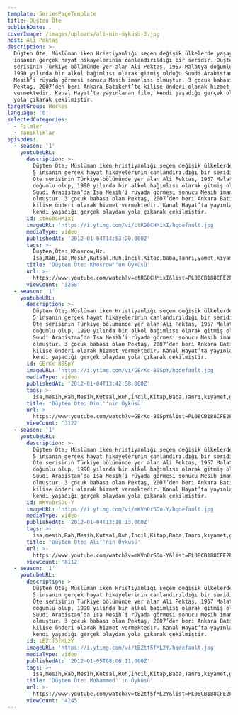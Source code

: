 ```yaml
---
template: SeriesPageTemplate
title: Düşten Öte
publishDate: .
coverImage: /images/uploads/ali-nin-öyküsü-3.jpg
host: Ali Pektaş
description: >-
  Düşten Öte; Müslüman iken Hristiyanlığı seçen değişik ülkelerde yaşayan 5
  insanın gerçek hayat hikayelerinin canlandırıldığı bir seridir. Düşten Öte
  serisinin Türkiye bölümünde yer alan Ali Pektaş, 1957 Malatya doğumlu olup,
  1990 yılında bir alkol bağımlısı olarak gitmiş olduğu Suudi Arabistan’da Isa
  Mesih’i rüyada görmesi sonucu Mesih imanlısı olmuştur. 3 çocuk babası olan
  Pektaş, 2007’den beri Ankara Batıkent’te kilise önderi olarak hizmet
  vermektedir. Kanal Hayat’ta yayınlanan film, kendi yaşadığı gerçek olaydan
  yola çıkarak çekilmiştir.
targetGroup: Herkes
language: '0'
selectedCategories:
  - Filmler
  - Tanıklıklar
episodes:
  - season: '1'
    youtubeURL:
      description: >-
        Düşten Öte; Müslüman iken Hristiyanlığı seçen değişik ülkelerde yaşayan
        5 insanın gerçek hayat hikayelerinin canlandırıldığı bir seridir. Düşten
        Öte serisinin Türkiye bölümünde yer alan Ali Pektaş, 1957 Malatya
        doğumlu olup, 1990 yılında bir alkol bağımlısı olarak gitmiş olduğu
        Suudi Arabistan’da Isa Mesih’i rüyada görmesi sonucu Mesih imanlısı
        olmuştur. 3 çocuk babası olan Pektaş, 2007’den beri Ankara Batıkent’te
        kilise önderi olarak hizmet vermektedir. Kanal Hayat’ta yayınlanan film,
        kendi yaşadığı gerçek olaydan yola çıkarak çekilmiştir.
      id: ctRG8CHMixI
      imageURL: 'https://i.ytimg.com/vi/ctRG8CHMixI/hqdefault.jpg'
      mediaType: video
      publishedAt: '2012-01-04T14:53:20.000Z'
      tags: >-
        Düşten,Öte:,Khosrow,Hz.
        İsa,Rab,İsa,Mesih,Kutsal,Ruh,İncil,Kitap,Baba,Tanrı,yamet,kıyamet,günü,Allah,depresyon,şifa,bereket
      title: 'Düşten Öte: Khosrow''un Öyküsü'
      url: >-
        https://www.youtube.com/watch?v=ctRG8CHMixI&list=PL08CB188CFE2F418D&index=2&t=0s
      viewCount: '3258'
  - season: '1'
    youtubeURL:
      description: >-
        Düşten Öte; Müslüman iken Hristiyanlığı seçen değişik ülkelerde yaşayan
        5 insanın gerçek hayat hikayelerinin canlandırıldığı bir seridir. Düşten
        Öte serisinin Türkiye bölümünde yer alan Ali Pektaş, 1957 Malatya
        doğumlu olup, 1990 yılında bir alkol bağımlısı olarak gitmiş olduğu
        Suudi Arabistan’da Isa Mesih’i rüyada görmesi sonucu Mesih imanlısı
        olmuştur. 3 çocuk babası olan Pektaş, 2007’den beri Ankara Batıkent’te
        kilise önderi olarak hizmet vermektedir. Kanal Hayat’ta yayınlanan film,
        kendi yaşadığı gerçek olaydan yola çıkarak çekilmiştir.
      id: GBrKc-80SpY
      imageURL: 'https://i.ytimg.com/vi/GBrKc-80SpY/hqdefault.jpg'
      mediaType: video
      publishedAt: '2012-01-04T13:42:58.000Z'
      tags: >-
        isa,mesih,Rab,Mesih,Kutsal,Ruh,İncil,Kitap,Baba,Tanrı,kıyamet,günü,Allah,depresyon,şifa,bereket,Özgürlük,Hastalık,Bunalım,Esenlik,Rahatlık,Mucize,Hristiyanlık,İman,Hz.,İsa,peygamber,İlah,Ruhsal,Protestan,Türk,Hristiyan,Kıyamet,İntihar,Cennet,Cehennem,din,lanet,Cin,Pastör,Kilise,Ahiret,neler,olacak,yargı
      title: 'Düşten Öte: Dini''nin Öyküsü'
      url: >-
        https://www.youtube.com/watch?v=GBrKc-80SpY&list=PL08CB188CFE2F418D&index=3&t=0s
      viewCount: '3122'
  - season: '1'
    youtubeURL:
      description: >-
        Düşten Öte; Müslüman iken Hristiyanlığı seçen değişik ülkelerde yaşayan
        5 insanın gerçek hayat hikayelerinin canlandırıldığı bir seridir. Düşten
        Öte serisinin Türkiye bölümünde yer alan Ali Pektaş, 1957 Malatya
        doğumlu olup, 1990 yılında bir alkol bağımlısı olarak gitmiş olduğu
        Suudi Arabistan’da Isa Mesih’i rüyada görmesi sonucu Mesih imanlısı
        olmuştur. 3 çocuk babası olan Pektaş, 2007’den beri Ankara Batıkent’te
        kilise önderi olarak hizmet vermektedir. Kanal Hayat’ta yayınlanan film,
        kendi yaşadığı gerçek olaydan yola çıkarak çekilmiştir.
      id: mKVn0rSDo-Y
      imageURL: 'https://i.ytimg.com/vi/mKVn0rSDo-Y/hqdefault.jpg'
      mediaType: video
      publishedAt: '2012-01-04T13:18:13.000Z'
      tags: >-
        isa,mesih,Rab,Mesih,Kutsal,Ruh,İncil,Kitap,Baba,Tanrı,kıyamet,günü,Allah,depresyon,şifa,bereket,Özgürlük,Hastalık,Bunalım,Esenlik,Rahatlık,Mucize,Hristiyanlık,İman,Hz.,İsa,peygamber,İlah,Ruhsal,Protestan,Türk,Hristiyan,Kıyamet,İntihar,Cennet,Cehennem,din,lanet,Cin,Pastör,Kilise,Ahiret,neler,olacak,yargı
      title: 'Düşten Öte: Ali''nin Öyküsü'
      url: >-
        https://www.youtube.com/watch?v=mKVn0rSDo-Y&list=PL08CB188CFE2F418D&index=4&t=0s
      viewCount: '8112'
  - season: '1'
    youtubeURL:
      description: >-
        Düşten Öte; Müslüman iken Hristiyanlığı seçen değişik ülkelerde yaşayan
        5 insanın gerçek hayat hikayelerinin canlandırıldığı bir seridir. Düşten
        Öte serisinin Türkiye bölümünde yer alan Ali Pektaş, 1957 Malatya
        doğumlu olup, 1990 yılında bir alkol bağımlısı olarak gitmiş olduğu
        Suudi Arabistan’da Isa Mesih’i rüyada görmesi sonucu Mesih imanlısı
        olmuştur. 3 çocuk babası olan Pektaş, 2007’den beri Ankara Batıkent’te
        kilise önderi olarak hizmet vermektedir. Kanal Hayat’ta yayınlanan film,
        kendi yaşadığı gerçek olaydan yola çıkarak çekilmiştir.
      id: tBZtf5fML2Y
      imageURL: 'https://i.ytimg.com/vi/tBZtf5fML2Y/hqdefault.jpg'
      mediaType: video
      publishedAt: '2012-01-05T08:06:11.000Z'
      tags: >-
        isa,mesih,Rab,Mesih,Kutsal,Ruh,İncil,Kitap,Baba,Tanrı,kıyamet,günü,Allah,depresyon,şifa,bereket,Özgürlük,Hastalık,Bunalım,Esenlik,Rahatlık,Mucize,Hristiyanlık,İman,Hz.,İsa,peygamber,İlah,Ruhsal,Protestan,Türk,Hristiyan,Kıyamet,İntihar,Cennet,Cehennem,din,lanet,Cin,Pastör,Kilise,Ahiret,neler,olacak,yargı
      title: 'Düşten Öte: Mohammed''in Öyküsü'
      url: >-
        https://www.youtube.com/watch?v=tBZtf5fML2Y&list=PL08CB188CFE2F418D&index=5&t=0s
      viewCount: '4245'
---
```


